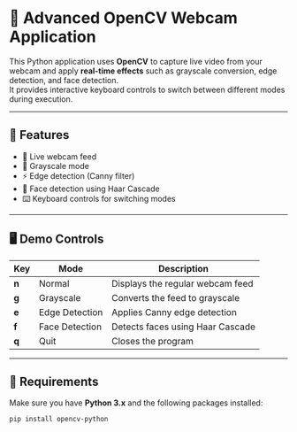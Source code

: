 # 🧠 Advanced OpenCV Webcam Application

This Python application uses **OpenCV** to capture live video from your webcam and apply **real-time effects** such as grayscale conversion, edge detection, and face detection.  
It provides interactive keyboard controls to switch between different modes during execution.

---

## 🚀 Features
- 🎥 Live webcam feed  
- 🌈 Grayscale mode  
- ⚡ Edge detection (Canny filter)  
- 👤 Face detection using Haar Cascade  
- ⌨️ Keyboard controls for switching modes  

---

## 🖥️ Demo Controls

| Key | Mode | Description |
|-----|------|--------------|
| **n** | Normal | Displays the regular webcam feed |
| **g** | Grayscale | Converts the feed to grayscale |
| **e** | Edge Detection | Applies Canny edge detection |
| **f** | Face Detection | Detects faces using Haar Cascade |
| **q** | Quit | Closes the program |

---

## 🧩 Requirements

Make sure you have **Python 3.x** and the following packages installed:

```bash
pip install opencv-python
